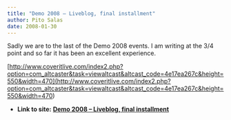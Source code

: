 ```yaml
---
title: "Demo 2008 – Liveblog, final installment"
author: Pito Salas
date: 2008-01-30
---
```




Sadly we are to the last of the Demo 2008 events. I am writing at the 3/4
point and so far it has been an excellent experience.

[http://www.coveritlive.com/index2.php?option=com_altcaster&task=viewaltcast&altcast_code=4e17ea267c&height=550&width=470](<http://www.coveritlive.com/index2.php?option=com_altcaster&task=viewaltcast&altcast_code=4e17ea267c&height=550&width=470>)


* **Link to site:** **[Demo 2008 – Liveblog, final installment](None)**

